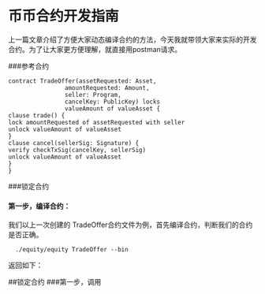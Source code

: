 # 币币合约开发指南

上一篇文章介绍了方便大家动态编译合约的方法，今天我就带领大家来实际的开发合约。为了让大家更方便理解，就直接用postman请求。

###参考合约

    contract TradeOffer(assetRequested: Asset,
                    amountRequested: Amount,
                    seller: Program,
                    cancelKey: PublicKey) locks      
                    valueAmount of valueAsset {
    clause trade() {
    lock amountRequested of assetRequested with seller
    unlock valueAmount of valueAsset
    }
    clause cancel(sellerSig: Signature) {
    verify checkTxSig(cancelKey, sellerSig)
    unlock valueAmount of valueAsset
    }
    }
 
###锁定合约

####  第一步，编译合约：
我们以上一次创建的 TradeOffer合约文件为例，首先编译合约，判断我们的合约是否正确。

      ./equity/equity TradeOffer --bin
         
 返回如下：
 
 
  
 
##锁定合约
###第一步，调用
